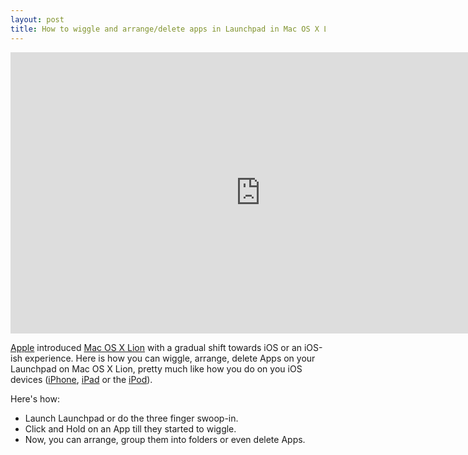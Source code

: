 ```yaml
---
layout: post
title: How to wiggle and arrange/delete apps in Launchpad in Mac OS X Lion
---
```


<iframe width="800" height="450" src="http://www.youtube.com/embed/ggxORMUm8fQ?hd=1" frameborder="0" allowfullscreen></iframe>

<a href="http://www.apple.com/">Apple</a> introduced <a href="http://www.apple.com/macosx/">Mac OS X Lion</a> with a gradual shift towards iOS or an iOS-ish experience. Here is how you can wiggle, arrange, delete Apps on your Launchpad on Mac OS X Lion, pretty much like how you do on you iOS devices (<a href="http://www.apple.com/iphone/">iPhone</a>, <a href="http://www.apple.com/ipad/">iPad</a> or the <a href="http://www.apple.com/ipod/">iPod</a>).

Here's how:

- Launch Launchpad or do the three finger swoop-in.
- Click and Hold on an App till they started to wiggle.
- Now, you can arrange, group them into folders or even delete Apps.
